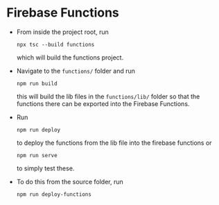 ﻿# Firebase Functions

- From inside the project root, run
    ```
    npx tsc --build functions
    ```

    which will build the functions project.
  
- Navigate to the `functions/` folder and run
    ```
    npm run build
    ```

    this will build the lib files in the `functions/lib/` folder so that the functions there can be exported into the Firebase Functions.

- Run
    ```
    npm run deploy
    ```

    to deploy the functions from the lib file into the firebase functions or
    ```
    npm run serve
    ```
    
    to simply test these.


- To do this from the source folder, run
    ```
    npm run deploy-functions
    ```
